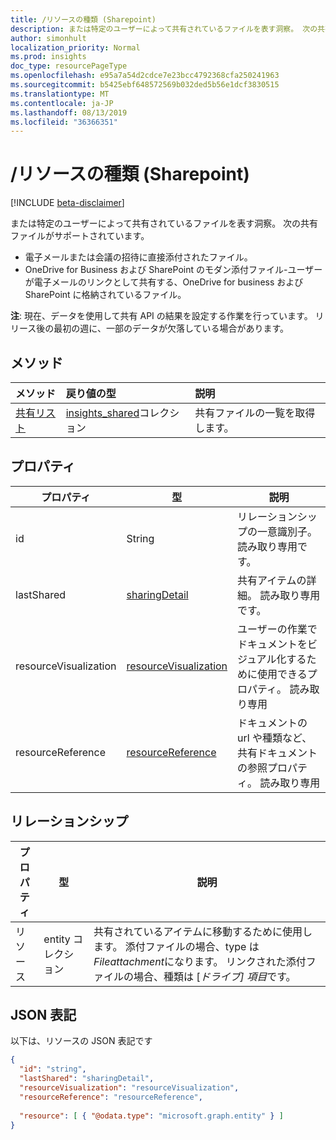 ```yaml
---
title: /リソースの種類 (Sharepoint)
description: または特定のユーザーによって共有されているファイルを表す洞察。 次の共有ファイルがサポートされています。
author: simonhult
localization_priority: Normal
ms.prod: insights
doc_type: resourcePageType
ms.openlocfilehash: e95a7a54d2cdce7e23bcc4792368cfa250241963
ms.sourcegitcommit: b5425ebf648572569b032ded5b56e1dcf3830515
ms.translationtype: MT
ms.contentlocale: ja-JP
ms.lasthandoff: 08/13/2019
ms.locfileid: "36366351"
---
```

# <a name="sharedinsight-resource-type"></a>/リソースの種類 (Sharepoint)

[!INCLUDE [beta-disclaimer](../../includes/beta-disclaimer.md)]

または特定のユーザーによって共有されているファイルを表す洞察。 次の共有ファイルがサポートされています。

- 電子メールまたは会議の招待に直接添付されたファイル。
- OneDrive for Business および SharePoint のモダン添付ファイル-ユーザーが電子メールのリンクとして共有する、OneDrive for business および SharePoint に格納されているファイル。

**注**: 現在、データを使用して共有 API の結果を設定する作業を行っています。 リリース後の最初の週に、一部のデータが欠落している場合があります。

## <a name="methods"></a>メソッド

| メソッド       | 戻り値の型  |説明|
|:---------------|:--------|:----------|
|[共有リスト](../api/insights-list-shared.md) |[insights_shared](insights-shared.md)コレクション| 共有ファイルの一覧を取得します。|

## <a name="properties"></a>プロパティ

| プロパティ              | 型                      | 説明  |
| -------------         |---------------            | -------------|
| id                    | String                    | リレーションシップの一意識別子。 読み取り専用です。        |
| lastShared            | [sharingDetail](insights-sharingdetail.md)                | 共有アイテムの詳細。 読み取り専用です。        |
| resourceVisualization | [resourceVisualization](insights-resourcevisualization.md)                | ユーザーの作業でドキュメントをビジュアル化するために使用できるプロパティ。 読み取り専用      |
| resourceReference     | [resourceReference](insights-resourcereference.md)                      | ドキュメントの url や種類など、共有ドキュメントの参照プロパティ。 読み取り専用       |

## <a name="relationships"></a>リレーションシップ

| プロパティ      | 型          | 説明  |
| ------------- |---------------| -------------|
| リソース      | entity コレクション | 共有されているアイテムに移動するために使用します。 添付ファイルの場合、type は*Fileattachment*になります。 リンクされた添付ファイルの場合、種類は [*ドライブ] 項目*です。 |

## <a name="json-representation"></a>JSON 表記
以下は、リソースの JSON 表記です
<!--{
  "blockType":"resource",
  "keyProperty": "id",
  "@odata.type": "microsoft.graph.sharedInsight"
}-->
```json
{
  "id": "string",
  "lastShared": "sharingDetail",
  "resourceVisualization": "resourceVisualization",
  "resourceReference": "resourceReference",
  
  "resource": [ { "@odata.type": "microsoft.graph.entity" } ]
}
```
